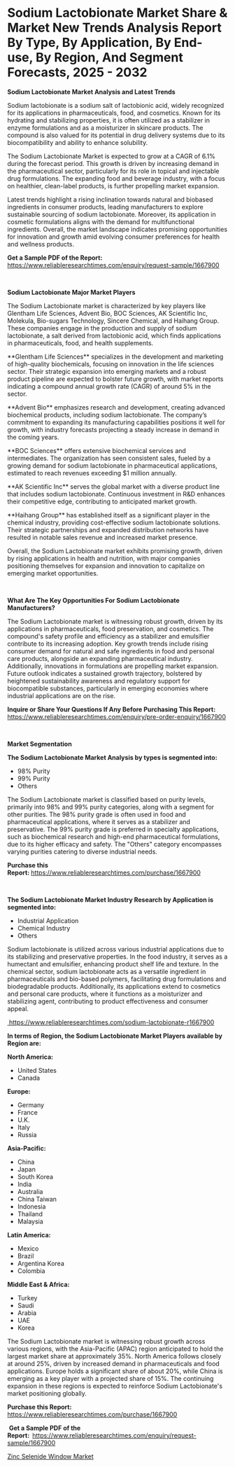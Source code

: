 <p><h1>Sodium Lactobionate Market Share & Market New Trends Analysis Report By Type, By Application, By End-use, By Region, And Segment Forecasts, 2025 - 2032</h1></p><p><strong>Sodium Lactobionate Market Analysis and Latest Trends</strong></p>
<p><p>Sodium lactobionate is a sodium salt of lactobionic acid, widely recognized for its applications in pharmaceuticals, food, and cosmetics. Known for its hydrating and stabilizing properties, it is often utilized as a stabilizer in enzyme formulations and as a moisturizer in skincare products. The compound is also valued for its potential in drug delivery systems due to its biocompatibility and ability to enhance solubility.</p><p>The Sodium Lactobionate Market is expected to grow at a CAGR of 6.1% during the forecast period. This growth is driven by increasing demand in the pharmaceutical sector, particularly for its role in topical and injectable drug formulations. The expanding food and beverage industry, with a focus on healthier, clean-label products, is further propelling market expansion. </p><p>Latest trends highlight a rising inclination towards natural and biobased ingredients in consumer products, leading manufacturers to explore sustainable sourcing of sodium lactobionate. Moreover, its application in cosmetic formulations aligns with the demand for multifunctional ingredients. Overall, the market landscape indicates promising opportunities for innovation and growth amid evolving consumer preferences for health and wellness products.</p></p>
<p><strong>Get a Sample PDF of the Report:&nbsp;</strong> <a href="https://www.reliableresearchtimes.com/enquiry/request-sample/1667900?utm_campaign=2644&utm_medium=2&utm_source=Github&utm_content=ia&utm_term=07032025&utm_id=sodium-lactobionate">https://www.reliableresearchtimes.com/enquiry/request-sample/1667900</a></p>
<p>&nbsp;</p>
<p><strong>Sodium Lactobionate Major Market Players</strong></p>
<p><p>The Sodium Lactobionate market is characterized by key players like Glentham Life Sciences, Advent Bio, BOC Sciences, AK Scientific Inc, Molekula, Bio-sugars Technology, Sincere Chemical, and Haihang Group. These companies engage in the production and supply of sodium lactobionate, a salt derived from lactobionic acid, which finds applications in pharmaceuticals, food, and health supplements.</p><p>**Glentham Life Sciences** specializes in the development and marketing of high-quality biochemicals, focusing on innovation in the life sciences sector. Their strategic expansion into emerging markets and a robust product pipeline are expected to bolster future growth, with market reports indicating a compound annual growth rate (CAGR) of around 5% in the sector.</p><p>**Advent Bio** emphasizes research and development, creating advanced biochemical products, including sodium lactobionate. The company’s commitment to expanding its manufacturing capabilities positions it well for growth, with industry forecasts projecting a steady increase in demand in the coming years.</p><p>**BOC Sciences** offers extensive biochemical services and intermediates. The organization has seen consistent sales, fueled by a growing demand for sodium lactobionate in pharmaceutical applications, estimated to reach revenues exceeding $1 million annually.</p><p>**AK Scientific Inc** serves the global market with a diverse product line that includes sodium lactobionate. Continuous investment in R&D enhances their competitive edge, contributing to anticipated market growth.</p><p>**Haihang Group** has established itself as a significant player in the chemical industry, providing cost-effective sodium lactobionate solutions. Their strategic partnerships and expanded distribution networks have resulted in notable sales revenue and increased market presence.</p><p>Overall, the Sodium Lactobionate market exhibits promising growth, driven by rising applications in health and nutrition, with major companies positioning themselves for expansion and innovation to capitalize on emerging market opportunities.</p></p>
<p>&nbsp;</p>
<p><strong>What Are The Key Opportunities For Sodium Lactobionate Manufacturers?</strong></p>
<p><p>The Sodium Lactobionate market is witnessing robust growth, driven by its applications in pharmaceuticals, food preservation, and cosmetics. The compound's safety profile and efficiency as a stabilizer and emulsifier contribute to its increasing adoption. Key growth trends include rising consumer demand for natural and safe ingredients in food and personal care products, alongside an expanding pharmaceutical industry. Additionally, innovations in formulations are propelling market expansion. Future outlook indicates a sustained growth trajectory, bolstered by heightened sustainability awareness and regulatory support for biocompatible substances, particularly in emerging economies where industrial applications are on the rise.</p></p>
<p><strong>Inquire or Share Your Questions If Any Before Purchasing This Report:</strong> <a href="https://www.reliableresearchtimes.com/enquiry/pre-order-enquiry/1667900?utm_campaign=2644&utm_medium=2&utm_source=Github&utm_content=ia&utm_term=07032025&utm_id=sodium-lactobionate">https://www.reliableresearchtimes.com/enquiry/pre-order-enquiry/1667900</a></p>
<p>&nbsp;</p>
<p><strong>Market Segmentation</strong></p>
<p><strong>The Sodium Lactobionate Market Analysis by types is segmented into:</strong></p>
<p><ul><li>98% Purity</li><li>99% Purity</li><li>Others</li></ul></p>
<p><p>The Sodium Lactobionate market is classified based on purity levels, primarily into 98% and 99% purity categories, along with a segment for other purities. The 98% purity grade is often used in food and pharmaceutical applications, where it serves as a stabilizer and preservative. The 99% purity grade is preferred in specialty applications, such as biochemical research and high-end pharmaceutical formulations, due to its higher efficacy and safety. The "Others" category encompasses varying purities catering to diverse industrial needs.</p></p>
<p><strong>Purchase this Report:&nbsp;</strong><a href="https://www.reliableresearchtimes.com/purchase/1667900?utm_campaign=2644&utm_medium=2&utm_source=Github&utm_content=ia&utm_term=07032025&utm_id=sodium-lactobionate">https://www.reliableresearchtimes.com/purchase/1667900</a></p>
<p>&nbsp;</p>
<p><strong>The Sodium Lactobionate Market Industry Research by Application is segmented into:</strong></p>
<p><ul><li>Industrial Application</li><li>Chemical Industry</li><li>Others</li></ul></p>
<p><p>Sodium lactobionate is utilized across various industrial applications due to its stabilizing and preservative properties. In the food industry, it serves as a humectant and emulsifier, enhancing product shelf life and texture. In the chemical sector, sodium lactobionate acts as a versatile ingredient in pharmaceuticals and bio-based polymers, facilitating drug formulations and biodegradable products. Additionally, its applications extend to cosmetics and personal care products, where it functions as a moisturizer and stabilizing agent, contributing to product effectiveness and consumer appeal.</p></p>
<p><a href="https://www.reliableresearchtimes.com/sodium-lactobionate-r1667900?utm_campaign=2644&utm_medium=2&utm_source=Github&utm_content=ia&utm_term=07032025&utm_id=sodium-lactobionate">&nbsp;https://www.reliableresearchtimes.com/sodium-lactobionate-r1667900</a></p>
<p><strong>In terms of Region, the Sodium Lactobionate Market Players available by Region are:</strong></p>
<p>
    <p> <strong> North America: </strong>
        <ul>
            <li>United States</li>
            <li>Canada</li>
        </ul>
        </p> 
    <p> <strong> Europe: </strong>
        <ul>
            <li>Germany</li>
            <li>France</li>
            <li>U.K.</li>
            <li>Italy</li>
            <li>Russia</li>
        </ul>
        </p> 
    <p> <strong> Asia-Pacific: </strong>
        <ul>
            <li>China</li>
            <li>Japan</li>
            <li>South Korea</li>
            <li>India</li>
            <li>Australia</li>
            <li>China Taiwan</li>
            <li>Indonesia</li>
            <li>Thailand</li>
            <li>Malaysia</li>
        </ul>
        </p> 
    <p> <strong> Latin America: </strong>
        <ul>
            <li>Mexico</li>
            <li>Brazil</li>
            <li>Argentina Korea</li>
            <li>Colombia</li>
        </ul>
        </p> 
    <p> <strong> Middle East & Africa: </strong>
        <ul>
            <li>Turkey</li>
            <li>Saudi</li>
            <li>Arabia</li>
            <li>UAE</li>
            <li>Korea</li>
        </ul>
    </p>
    </p>
<p><p>The Sodium Lactobionate market is witnessing robust growth across various regions, with the Asia-Pacific (APAC) region anticipated to hold the largest market share at approximately 35%. North America follows closely at around 25%, driven by increased demand in pharmaceuticals and food applications. Europe holds a significant share of about 20%, while China is emerging as a key player with a projected share of 15%. The continuing expansion in these regions is expected to reinforce Sodium Lactobionate's market positioning globally.</p></p>
<p><strong>Purchase this Report: </strong><a href="https://www.reliableresearchtimes.com/purchase/1667900?utm_campaign=2644&utm_medium=2&utm_source=Github&utm_content=ia&utm_term=07032025&utm_id=sodium-lactobionate">https://www.reliableresearchtimes.com/purchase/1667900</a></p>
<p>&nbsp;<strong>Get a Sample PDF of the Report:&nbsp;&nbsp;</strong><a href="https://www.reliableresearchtimes.com/enquiry/request-sample/1667900?utm_campaign=2644&utm_medium=2&utm_source=Github&utm_content=ia&utm_term=07032025&utm_id=sodium-lactobionate">https://www.reliableresearchtimes.com/enquiry/request-sample/1667900</a></p>
<p><strong></strong></p>
<p><p><a href="https://github.com/techerghalim/Market-Research-Report-List-1/blob/main/zinc-selenide-window-market.md?utm_campaign=2644&utm_medium=2&utm_source=Github&utm_content=ia&utm_term=07032025&utm_id=sodium-lactobionate">Zinc Selenide Window Market</a></p></p>